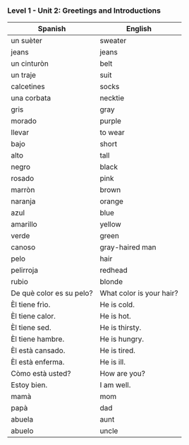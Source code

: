 ### Level 1 - Unit 2: Greetings and Introductions

| Spanish | English |
| ------- | ------- |
| un suèter | sweater |
| jeans | jeans |
| un cinturòn | belt |
| un traje | suit |
| calcetines | socks |
| una corbata | necktie |
| gris | gray |
| morado | purple |
| llevar | to wear |
| bajo | short |
| alto | tall |
| negro | black |
| rosado | pink |
| marròn | brown |
| naranja | orange |
| azul | blue |
| amarillo | yellow |
| verde | green |
| canoso | gray-haired man |
| pelo | hair |
| pelirroja | redhead |
| rubio | blonde |
| De què color es su pelo? | What color is your hair?
Èl tiene frìo. | He is cold. |
Èl tiene calor. | He is hot. |
Èl tiene sed. | He is thirsty. |
Èl tiene hambre. | He is hungry. |
Èl està cansado. | He is tired. |
Èl està enferma. | He is ill. |
| Còmo està usted? | How are you?
| Estoy bien. | I am well. |
| mamà | mom |
| papà | dad |
| abuela | aunt |
| abuelo | uncle |
